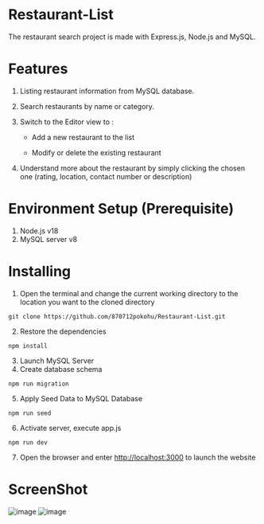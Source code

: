 # Restaurant-List
The restaurant search project is made with Express.js, Node.js and MySQL.
# Features
1. Listing restaurant information from MySQL database. 
2. Search restaurants by name or category.
3. Switch to the Editor view to :
	- Add a new restaurant to the list

	- Modify or delete the existing restaurant
    
4. Understand more about the restaurant by simply clicking the chosen one (rating, location, contact number or description)
# Environment Setup (Prerequisite)
1. Node.js v18
2. MySQL server v8
# Installing 
1. Open the terminal and change the current working directory to the location you want to the cloned directory
```
git clone https://github.com/870712pokohu/Restaurant-List.git
```
2. Restore the dependencies
```
npm install
```
3. Launch MySQL Server
4. Create database schema
```
npm run migration
```
5. Apply Seed Data to MySQL Database
```
npm run seed
```
6. Activate server, execute app.js
```
npm run dev
```
7. Open the browser and enter [http://localhost:3000](http://localhost:3000) to launch the website
# ScreenShot
![image](https://github.com/870712pokohu/Restaurant-List/assets/46664953/d2461424-9d82-45ed-8877-ecccd0faf3e6)
![image](https://github.com/870712pokohu/Restaurant-List/assets/46664953/eca600fc-9211-4c27-b477-5b2cab5509a7)


